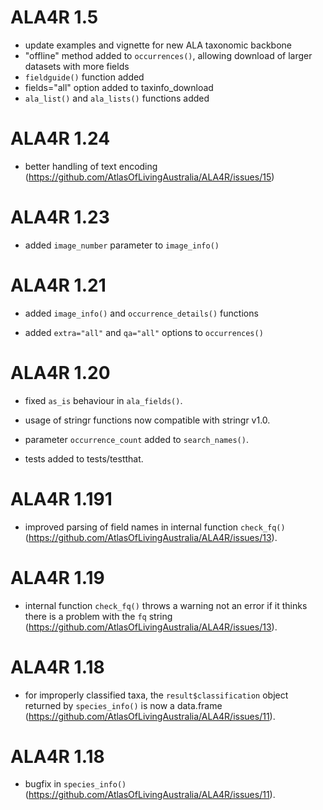 # ALA4R 1.5

* update examples and vignette for new ALA taxonomic backbone
* "offline" method added to `occurrences()`, allowing download of larger datasets with more fields
* `fieldguide()` function added
* fields="all" option added to taxinfo_download
* `ala_list()` and `ala_lists()` functions added

# ALA4R 1.24

* better handling of text encoding (https://github.com/AtlasOfLivingAustralia/ALA4R/issues/15)

# ALA4R 1.23

* added `image_number` parameter to `image_info()`

# ALA4R 1.21

* added `image_info()` and `occurrence_details()` functions

* added `extra="all"` and `qa="all"` options to `occurrences()`

# ALA4R 1.20

* fixed `as_is` behaviour in `ala_fields()`.

* usage of stringr functions now compatible with stringr v1.0.

* parameter `occurrence_count` added to `search_names()`.

* tests added to tests/testthat.

# ALA4R 1.191

* improved parsing of field names in internal function `check_fq()` (https://github.com/AtlasOfLivingAustralia/ALA4R/issues/13).

# ALA4R 1.19

* internal function `check_fq()` throws a warning not an error if it thinks there is a problem with the `fq` string (https://github.com/AtlasOfLivingAustralia/ALA4R/issues/13).

# ALA4R 1.18

* for improperly classified taxa, the `result$classification` object returned by `species_info()` is now a data.frame (https://github.com/AtlasOfLivingAustralia/ALA4R/issues/11).

# ALA4R 1.18

* bugfix in `species_info()` (https://github.com/AtlasOfLivingAustralia/ALA4R/issues/11).
